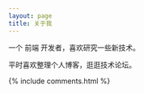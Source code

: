 ```yaml
---
layout: page
title: 关于我 
---
```


一个 前端 开发者，喜欢研究一些新技术。
<p>
平时喜欢整理个人博客，逛逛技术论坛。
<p>





{% include comments.html %}



